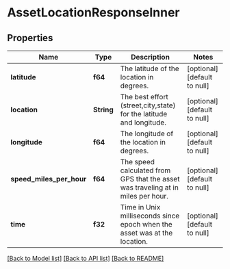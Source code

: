 # AssetLocationResponseInner

## Properties
Name | Type | Description | Notes
------------ | ------------- | ------------- | -------------
**latitude** | **f64** | The latitude of the location in degrees. | [optional] [default to null]
**location** | **String** | The best effort (street,city,state) for the latitude and longitude. | [optional] [default to null]
**longitude** | **f64** | The longitude of the location in degrees. | [optional] [default to null]
**speed_miles_per_hour** | **f64** | The speed calculated from GPS that the asset was traveling at in miles per hour. | [optional] [default to null]
**time** | **f32** | Time in Unix milliseconds since epoch when the asset was at the location. | [optional] [default to null]

[[Back to Model list]](../README.md#documentation-for-models) [[Back to API list]](../README.md#documentation-for-api-endpoints) [[Back to README]](../README.md)


